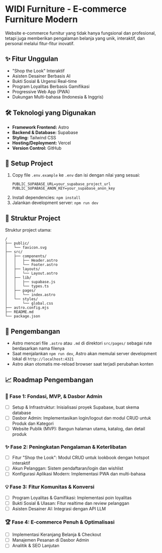 # WIDI Furniture - E-commerce Furniture Modern

Website e-commerce furnitur yang tidak hanya fungsional dan profesional, tetapi juga memberikan pengalaman belanja yang unik, interaktif, dan personal melalui fitur-fitur inovatif.

## ✨ Fitur Unggulan

- "Shop the Look" Interaktif
- Asisten Desainer Berbasis AI
- Bukti Sosial & Urgensi Real-time
- Program Loyalitas Berbasis Gamifikasi
- Progressive Web App (PWA)
- Dukungan Multi-bahasa (Indonesia & Inggris)

## 🛠️ Teknologi yang Digunakan

- **Framework Frontend:** Astro
- **Backend & Database:** Supabase
- **Styling:** Tailwind CSS
- **Hosting/Deployment:** Vercel
- **Version Control:** GitHub

## 🧰 Setup Project

1. Copy file `.env.example` ke `.env` dan isi dengan nilai yang sesuai:
   ```
   PUBLIC_SUPABASE_URL=your_supabase_project_url
   PUBLIC_SUPABASE_ANON_KEY=your_supabase_anon_key
   ```
2. Install dependencies: `npm install`
3. Jalankan development server: `npm run dev`

## 📁 Struktur Project

Struktur project utama:

```
/
├── public/
│   └── favicon.svg
├── src/
│   ├── components/
│   │   ├── Header.astro
│   │   └── Footer.astro
│   ├── layouts/
│   │   └── Layout.astro
│   ├── lib/
│   │   ├── supabase.js
│   │   └── types.ts
│   ├── pages/
│   │   └── index.astro
│   └── styles/
│       └── global.css
├── astro.config.mjs
├── README.md
└── package.json
```

## 🚀 Pengembangan

- Astro mencari file `.astro` atau `.md` di direktori `src/pages/` sebagai rute berdasarkan nama filenya
- Saat menjalankan `npm run dev`, Astro akan memulai server development lokal di `http://localhost:4321`
- Astro akan otomatis me-reload browser saat terjadi perubahan konten

## 📈 Roadmap Pengembangan

### 🚀 Fase 1: Fondasi, MVP, & Dasbor Admin
- [ ] Setup & Infrastruktur: Inisialisasi proyek Supabase, buat skema database
- [ ] Dasbor Admin: Implementasikan login/logout dan modul CRUD untuk Produk dan Kategori
- [ ] Website Publik (MVP): Bangun halaman utama, katalog, dan detail produk

### ✨ Fase 2: Peningkatan Pengalaman & Keterlibatan
- [ ] Fitur "Shop the Look": Modul CRUD untuk lookbook dengan hotspot interaktif
- [ ] Akun Pelanggan: Sistem pendaftaran/login dan wishlist
- [ ] Konfigurasi Aplikasi Modern: Implementasi PWA dan multi-bahasa

### 💡 Fase 3: Fitur Komunitas & Konversi
- [ ] Program Loyalitas & Gamifikasi: Implementasi poin loyalitas
- [ ] Bukti Sosial & Ulasan: Fitur realtime dan review pelanggan
- [ ] Asisten Desainer AI: Integrasi dengan API LLM

### 🏆 Fase 4: E-commerce Penuh & Optimalisasi
- [ ] Implementasi Keranjang Belanja & Checkout
- [ ] Manajemen Pesanan di Dasbor Admin
- [ ] Analitik & SEO Lanjutan
